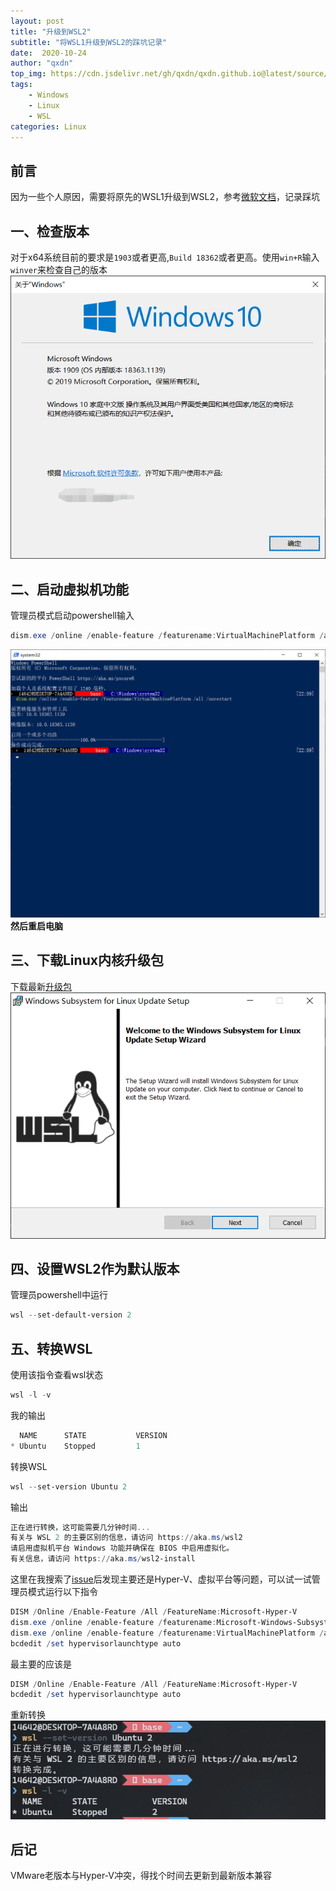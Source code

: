```yaml
---
layout: post
title: "升级到WSL2"
subtitle: "将WSL1升级到WSL2的踩坑记录"
date:  2020-10-24
author: "qxdn"
top_img: https://cdn.jsdelivr.net/gh/qxdn/qxdn.github.io@latest/source/images/post-upgradeWSL/bg.png
tags:
    - Windows
    - Linux
    - WSL
categories: Linux
---
```



## 前言
因为一些个人原因，需要将原先的WSL1升级到WSL2，参考[微软文档](https://docs.microsoft.com/zh-cn/windows/wsl/install-win10)，记录踩坑

## 一、检查版本
对于x64系统目前的要求是`1903`或者更高,`Build 18362`或者更高。使用`win+R`输入`winver`来检查自己的版本
![version](/images/post-upgradeWSL/version.png)

## 二、启动虚拟机功能
管理员模式启动powershell输入
```powershell
dism.exe /online /enable-feature /featurename:VirtualMachinePlatform /all /norestart
```
![启动虚拟机功能](/images/post-upgradeWSL/enableVMFeature.png)
**然后重启电脑**

## 三、下载Linux内核升级包

下载最新[升级包](https://wslstorestorage.blob.core.windows.net/wslblob/wsl_update_x64.msi)
![package](/images/post-upgradeWSL/package.png)

## 四、设置WSL2作为默认版本
管理员powershell中运行
```powershell
wsl --set-default-version 2
```

## 五、转换WSL
使用该指令查看wsl状态
```powershell
wsl -l -v
```
我的输出
```powershell
  NAME      STATE           VERSION
* Ubuntu    Stopped         1
```
转换WSL
```powershell
wsl --set-version Ubuntu 2
```
输出
```powershell
正在进行转换，这可能需要几分钟时间...
有关与 WSL 2 的主要区别的信息，请访问 https://aka.ms/wsl2
请启用虚拟机平台 Windows 功能并确保在 BIOS 中启用虚拟化。
有关信息，请访问 https://aka.ms/wsl2-install
```
这里在我搜索了[issue](https://github.com/microsoft/WSL/issues/5363)后发现主要还是Hyper-V、虚拟平台等问题，可以试一试管理员模式运行以下指令
```powershell
DISM /Online /Enable-Feature /All /FeatureName:Microsoft-Hyper-V
dism.exe /online /enable-feature /featurename:Microsoft-Windows-Subsystem-Linux /all /norestart
dism.exe /online /enable-feature /featurename:VirtualMachinePlatform /all /norestart
bcdedit /set hypervisorlaunchtype auto
```
最主要的应该是
```powershell
DISM /Online /Enable-Feature /All /FeatureName:Microsoft-Hyper-V
bcdedit /set hypervisorlaunchtype auto
```

重新转换
![转换完成](/images/post-upgradeWSL/converted.png)

## 后记
VMware老版本与Hyper-V冲突，得找个时间去更新到最新版本兼容

